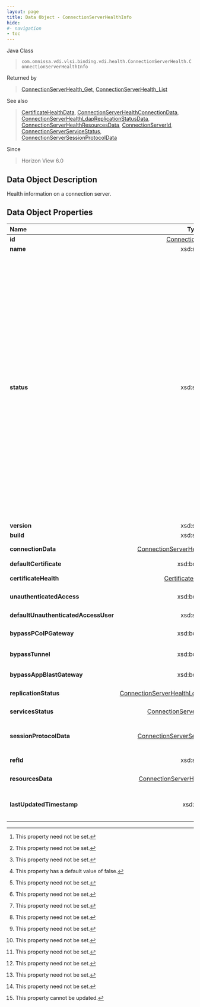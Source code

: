 ```yaml
---
layout: page
title: Data Object - ConnectionServerHealthInfo
hide:
#- navigation
- toc
---
```






Java Class
> `com.omnissa.vdi.vlsi.binding.vdi.health.ConnectionServerHealth.ConnectionServerHealthInfo`

Returned by
> [ConnectionServerHealth_Get](vdi.health.ConnectionServerHealth.md#get), [ConnectionServerHealth_List](vdi.health.ConnectionServerHealth.md#list)

See also
> [CertificateHealthData](vdi.health.CertificateHealthData.md), [ConnectionServerHealthConnectionData](vdi.health.ConnectionServerHealth.ConnectionData.md), [ConnectionServerHealthLdapReplicationStatusData](vdi.health.ConnectionServerHealth.LdapReplicationStatusData.md), [ConnectionServerHealthResourcesData](vdi.health.ConnectionServerHealth.ConnectionServerHealthResourcesData.md), [ConnectionServerId](vdi.entity.ConnectionServerId.md), [ConnectionServerServiceStatus](vdi.health.ConnectionServerHealth.ConnectionServerServiceStatus.md), [ConnectionServerSessionProtocolData](vdi.health.ConnectionServerHealth.ConnectionServerSessionProtocolData.md)

Since
> Horizon View 6.0


## Data Object Description

Health information on a connection server.

## Data Object Properties

 Name | Type | Description
:---|:---:|:---
**id**| [ConnectionServerId](vdi.entity.ConnectionServerId.md)|  The ID for this connection server.
**name**|  xsd:string|  The name of this connection server.
**status**|  xsd:string|  The status of this connection server.  **_Since_** Horizon 7.0<br>* This property will be one of:<br><table><tr><th>Value</th><th>Description</th></tr><tr><td>"OK"</td><td>The connection to the connection server is working properly.</td></tr><tr><td>"NOT_RESPONDING"</td><td>The connection server is not responding.</td></tr><tr><td>"UNKNOWN"</td><td>The status of the connection server is not known.</td></tr><tr><td>"ERROR"</td><td>Error occurred when connecting to connection server.</td></tr><tr><td>"RESTART_REQUIRED"</td><td>Connection server needs a restart.</td></tr></table>
**version**|  xsd:string|  The version of the Connection Server.
**build**|  xsd:string|  Build number of the connection server.
**connectionData**| [ConnectionServerHealthConnectionData](vdi.health.ConnectionServerHealth.ConnectionData.md)|  The connection data for this connection server. [^1]
**defaultCertificate**|  xsd:boolean|  Is this the default certificate? [^1]
**certificateHealth**| [CertificateHealthData](vdi.health.CertificateHealthData.md)|  The certificate data for this connection server. [^1]
**unauthenticatedAccess**|  xsd:boolean|  Whether unauthenticated access is enabled.  **_Since_** Horizon 7.10 [^5]
**defaultUnauthenticatedAccessUser**|  xsd:string|  Default username for unauthenticated access.  **_Since_** Horizon 7.10 [^1]
**bypassPCoIPGateway**|  xsd:boolean|  Whether to bypass PCoIP Secure Gateway  **_Since_** Horizon 7.10 [^1]
**bypassTunnel**|  xsd:boolean|  Whether to bypass HTTP(S) secure tunnel connection.  **_Since_** Horizon 7.10 [^1]
**bypassAppBlastGateway**|  xsd:boolean|  Whether to bypass Blast Secure Gateway  **_Since_** Horizon 7.10 [^1]
**replicationStatus**| [ConnectionServerHealthLdapReplicationStatusData[]](vdi.health.ConnectionServerHealth.LdapReplicationStatusData.md)|  Details about the Ldap replication from replica servers.  **_Since_** Horizon 7.10 [^1]
**servicesStatus**| [ConnectionServerServiceStatus[]](vdi.health.ConnectionServerHealth.ConnectionServerServiceStatus.md)|  Status of the connection server services.  **_Since_** Horizon 7.10 [^1]
**sessionProtocolData**| [ConnectionServerSessionProtocolData[]](vdi.health.ConnectionServerHealth.ConnectionServerSessionProtocolData.md)|  PCoIP, BLAST, or RDP sessions when client directly connects to the connection server.  **_Since_** Horizon 7.10 [^1]
**refId**|  xsd:string|  Reference ID used for this connection server.  **_Since_** Horizon 7.10 [^1]
**resourcesData**| [ConnectionServerHealthResourcesData](vdi.health.ConnectionServerHealth.ConnectionServerHealthResourcesData.md)|  Resources data of the connection server.  **_Since_** Horizon 7.11 [^1]
**lastUpdatedTimestamp**|  xsd:long|  The timestamp in milliseconds when the last update was obtained. Measured as epoch time.  **_Since_** Horizon 7.12 [^1] [^2]


 


[^1]: This property need not be set.
[^2]: This property cannot be updated.
[^5]: This property has a default value of false.
